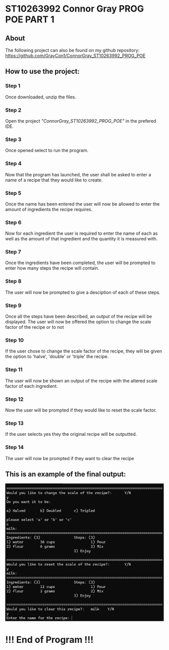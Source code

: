 # ST10263992 Connor Gray PROG POE PART 1

## About
The following project can also be found on my github repository: https://github.com/GrayCon1/ConnorGray_ST10263992_PROG_POE

## How to use the project:
### Step 1
Once downloaded, unzip the files.

### Step 2
Open the project _"ConnorGray_ST10263992_PROG_POE"_ in the prefered IDE.

### Step 3
Once opened select to run the program. 

### Step 4 
Now that the program has launched, the user shall be asked to enter a name of a recipe that they would like to create.

### Step 5
Once the name has been entered the user will now be allowed to enter the amount of ingredients the recipe requires.

### Step 6
Now for each ingredient the user is required to enter the name of each as well as the amount of that ingredient and the quantity it is measured with.

### Step 7
Once the ingredients have been completed, the user will be prompted to enter how many steps the recipe will contain.

### Step 8
The user will now be prompted to give a desciption of each of these steps.

### Step 9
Once all the steps have been described, an output of the recipe will be displayed. The user will now be offered the option to change the scale factor of the recipe or to not

### Step 10
If the user chose to change the scale factor of the recipe, they will be given the option to 'halve', 'double' or 'triple' the recipe.

### Step 11
The user will now be shown an output of the recipe with the altered scale factor of each ingredient.

### Step 12
Now the user will be prompted if they would like to reset the scale factor.

### Step 13 
If the user selects yes they the original recipe will be outputted.

### Step 14
The user will now be prompted if they want to clear the recipe

## This is an example of the final output:
<img src="/Images/image (8).png" alt="Steps in POE"/>

# !!! End of Program !!!
